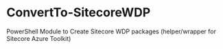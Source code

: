 # ConvertTo-SitecoreWDP
PowerShell Module to Create Sitecore WDP packages (helper/wrapper for Sitecore Azure Toolkit)
